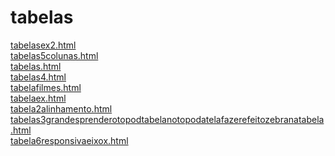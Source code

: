 # tabelas 
<a href='https://gabrielryanft.github.io/learning/cursoemvideo/htmlecss/css/tabelas/tabelasex2.html/' target='_blank' rel='next'>tabelasex2.html</a><br/>
<a href='https://gabrielryanft.github.io/learning/cursoemvideo/htmlecss/css/tabelas/tabelas5colunas.html/' target='_blank' rel='next'>tabelas5colunas.html</a><br/>
<a href='https://gabrielryanft.github.io/learning/cursoemvideo/htmlecss/css/tabelas/tabelas.html/' target='_blank' rel='next'>tabelas.html</a><br/>
<a href='https://gabrielryanft.github.io/learning/cursoemvideo/htmlecss/css/tabelas/tabelas4.html/' target='_blank' rel='next'>tabelas4.html</a><br/>
<a href='https://gabrielryanft.github.io/learning/cursoemvideo/htmlecss/css/tabelas/tabelafilmes.html/' target='_blank' rel='next'>tabelafilmes.html</a><br/>
<a href='https://gabrielryanft.github.io/learning/cursoemvideo/htmlecss/css/tabelas/tabelaex.html/' target='_blank' rel='next'>tabelaex.html</a><br/>
<a href='https://gabrielryanft.github.io/learning/cursoemvideo/htmlecss/css/tabelas/tabela2alinhamento.html/' target='_blank' rel='next'>tabela2alinhamento.html</a><br/>
<a href='https://gabrielryanft.github.io/learning/cursoemvideo/htmlecss/css/tabelas/tabelas3grandesprenderotopodtabelanotopodatelafazerefeitozebranatabela.html/' target='_blank' rel='next'>tabelas3grandesprenderotopodtabelanotopodatelafazerefeitozebranatabela.html</a><br/>
<a href='https://gabrielryanft.github.io/learning/cursoemvideo/htmlecss/css/tabelas/tabela6responsivaeixox.html/' target='_blank' rel='next'>tabela6responsivaeixox.html</a><br/>
